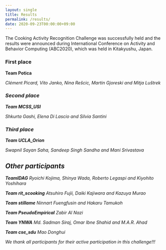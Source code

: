 ```yaml
---
layout: single
title: Results
permalink: /results/
date: 2020-09-23T00:00:00+09:00
---
```

The Cooking Activity Recognition Challenge was successfully held and the results were announced during International Conference on Activity and Behavior Computing (ABC2020), which was held in Kitakyushu, Japan.

<h3>First place</h3>

<b>Team Potica</b>

<i>Clément Picard, Vito Janko, Nina Rešcic, Martin Gjoreski and Mitja Luštrek 

<h3>Second place</h3>

<b>Team MCSS_USI</b>

<i>Shkurta Gashi, Elena Di Lascio and Silvia Santini

<h3>Third place</h3>

<b>Team UCLA_Orion</b>

<i>Swapnil Sayan Saha, Sandeep Singh Sandha and Mani Srivastava

<h2>Other participants</h2>

<b>TeamIDAG</b>
<i>Ryoichi Kojima, Shinya Wada, Roberto Legaspi and Kiyohito Yoshihara 
	
<b>Team rit_scooking</b>
<i>Atsuhiro Fujii, Daiki Kajiwara and Kazuya Murao
	
<b>Team stillame</b>
<i>Ninnart Fuengfusin and Hakaru Tamukoh

<b>Team PseudoEmpirical</b>
<i>Zabir Al Nazi
	
<b>Team YNWA</b>
<i>Md. Sadman Siraj, Omar Ibne Shahid and M.A.R. Ahad
	
<b>Team cse_sdu</b>
<i>Mao Donghui

We thank all participants for their active participation in this challenge!!!
